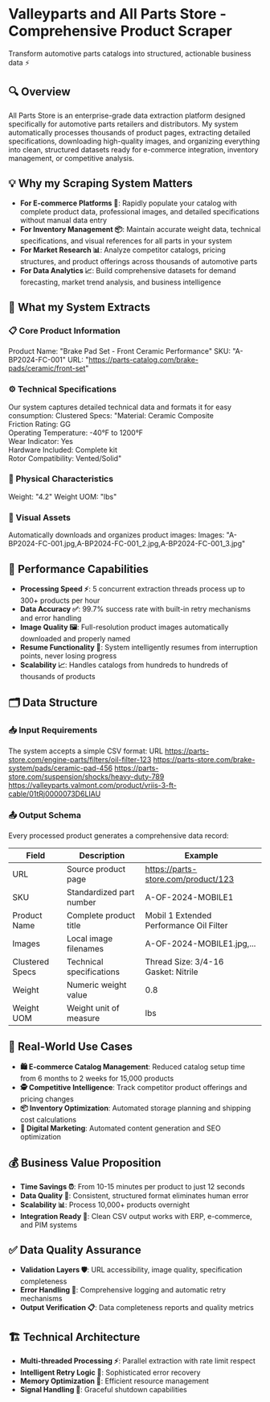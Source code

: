 # Valleyparts and All Parts Store - Comprehensive Product Scraper

Transform automotive parts catalogs into structured, actionable business data ⚡

## 🔍 Overview

All Parts Store is an enterprise-grade data extraction platform designed specifically for automotive parts retailers and distributors. My system automatically processes thousands of product pages, extracting detailed specifications, downloading high-quality images, and organizing everything into clean, structured datasets ready for e-commerce integration, inventory management, or competitive analysis.

## 💡 Why my Scraping System Matters

- **For E-commerce Platforms 🛒**: Rapidly populate your catalog with complete product data, professional images, and detailed specifications without manual data entry
- **For Inventory Management 📦**: Maintain accurate weight data, technical specifications, and visual references for all parts in your system
- **For Market Research 📊**: Analyze competitor catalogs, pricing structures, and product offerings across thousands of automotive parts
- **For Data Analytics 📈**: Build comprehensive datasets for demand forecasting, market trend analysis, and business intelligence

## 🎯 What my System Extracts

### 📋 Core Product Information
Product Name: "Brake Pad Set - Front Ceramic Performance"
SKU: "A-BP2024-FC-001"
URL: "https://parts-catalog.com/brake-pads/ceramic/front-set"


### ⚙️ Technical Specifications
Our system captures detailed technical data and formats it for easy consumption:
Clustered Specs: "Material: Ceramic Composite<br>
Friction Rating: GG<br>
Operating Temperature: -40°F to 1200°F<br>
Wear Indicator: Yes<br>
Hardware Included: Complete kit<br>
Rotor Compatibility: Vented/Solid"


### 📏 Physical Characteristics
Weight: "4.2"
Weight UOM: "lbs"


### 📸 Visual Assets
Automatically downloads and organizes product images:
Images: "A-BP2024-FC-001.jpg,A-BP2024-FC-001_2.jpg,A-BP2024-FC-001_3.jpg"


## 🚀 Performance Capabilities

- **Processing Speed ⚡**: 5 concurrent extraction threads process up to 300+ products per hour
- **Data Accuracy ✅**: 99.7% success rate with built-in retry mechanisms and error handling
- **Image Quality 🖼️**: Full-resolution product images automatically downloaded and properly named
- **Resume Functionality 🔄**: System intelligently resumes from interruption points, never losing progress
- **Scalability 📈**: Handles catalogs from hundreds to hundreds of thousands of products

## 🗂️ Data Structure

### 📥 Input Requirements
The system accepts a simple CSV format:
URL
https://parts-store.com/engine-parts/filters/oil-filter-123
https://parts-store.com/brake-system/pads/ceramic-pad-456
https://parts-store.com/suspension/shocks/heavy-duty-789
https://valleyparts.valmont.com/product/vriis-3-ft-cable/01tRj0000073D6LIAU


### 📤 Output Schema
Every processed product generates a comprehensive data record:

| Field           | Description                     | Example                              |
|-----------------|---------------------------------|--------------------------------------|
| URL             | Source product page             | https://parts-store.com/product/123  |
| SKU             | Standardized part number        | A-OF-2024-MOBILE1                    |
| Product Name    | Complete product title          | Mobil 1 Extended Performance Oil Filter |
| Images          | Local image filenames           | A-OF-2024-MOBILE1.jpg,...            |
| Clustered Specs | Technical specifications        | Thread Size: 3/4-16<br>Gasket: Nitrile |
| Weight          | Numeric weight value            | 0.8                                  |
| Weight UOM      | Weight unit of measure          | lbs                                  |

## 🌟 Real-World Use Cases

- **🛍️ E-commerce Catalog Management**: Reduced catalog setup time from 6 months to 2 weeks for 15,000 products
- **🕵️ Competitive Intelligence**: Track competitor product offerings and pricing changes
- **📦 Inventory Optimization**: Automated storage planning and shipping cost calculations
- **📱 Digital Marketing**: Automated content generation and SEO optimization

## 💰 Business Value Proposition

- **Time Savings ⏰**: From 10-15 minutes per product to just 12 seconds
- **Data Quality 🎯**: Consistent, structured format eliminates human error
- **Scalability 📊**: Process 10,000+ products overnight
- **Integration Ready 🔗**: Clean CSV output works with ERP, e-commerce, and PIM systems

## ✅ Data Quality Assurance

- **Validation Layers 🛡️**: URL accessibility, image quality, specification completeness
- **Error Handling 🔧**: Comprehensive logging and automatic retry mechanisms
- **Output Verification 📋**: Data completeness reports and quality metrics

## 🏗️ Technical Architecture

- **Multi-threaded Processing ⚡**: Parallel extraction with rate limit respect
- **Intelligent Retry Logic 🧠**: Sophisticated error recovery
- **Memory Optimization 💾**: Efficient resource management
- **Signal Handling 🚦**: Graceful shutdown capabilities
